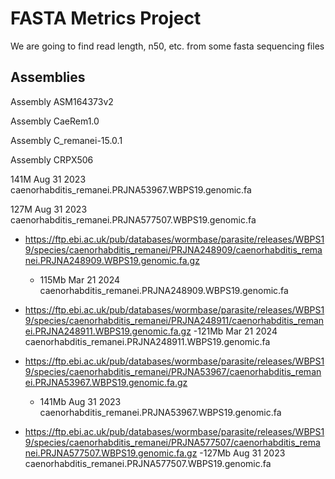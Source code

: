 # FASTA Metrics Project

We are going to find read length, n50, etc. from some fasta sequencing files

## Assemblies
Assembly ASM164373v2

Assembly CaeRem1.0

Assembly C_remanei-15.0.1

Assembly CRPX506




141M Aug 31  2023 caenorhabditis_remanei.PRJNA53967.WBPS19.genomic.fa

127M Aug 31  2023 caenorhabditis_remanei.PRJNA577507.WBPS19.genomic.fa





- https://ftp.ebi.ac.uk/pub/databases/wormbase/parasite/releases/WBPS19/species/caenorhabditis_remanei/PRJNA248909/caenorhabditis_remanei.PRJNA248909.WBPS19.genomic.fa.gz
    - 115Mb Mar 21  2024 caenorhabditis_remanei.PRJNA248909.WBPS19.genomic.fa
- https://ftp.ebi.ac.uk/pub/databases/wormbase/parasite/releases/WBPS19/species/caenorhabditis_remanei/PRJNA248911/caenorhabditis_remanei.PRJNA248911.WBPS19.genomic.fa.gz
    -121Mb Mar 21  2024 caenorhabditis_remanei.PRJNA248911.WBPS19.genomic.fa
- https://ftp.ebi.ac.uk/pub/databases/wormbase/parasite/releases/WBPS19/species/caenorhabditis_remanei/PRJNA53967/caenorhabditis_remanei.PRJNA53967.WBPS19.genomic.fa.gz
    - 141Mb Aug 31  2023 caenorhabditis_remanei.PRJNA53967.WBPS19.genomic.fa

- https://ftp.ebi.ac.uk/pub/databases/wormbase/parasite/releases/WBPS19/species/caenorhabditis_remanei/PRJNA577507/caenorhabditis_remanei.PRJNA577507.WBPS19.genomic.fa.gz
    -127Mb Aug 31  2023 caenorhabditis_remanei.PRJNA577507.WBPS19.genomic.fa

